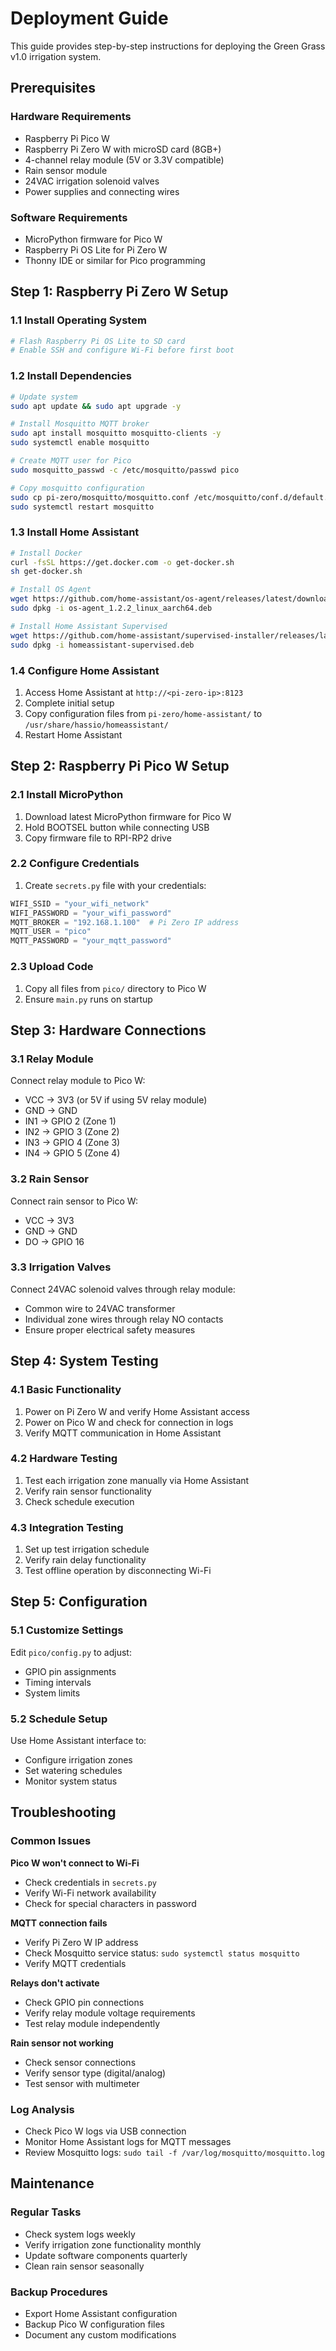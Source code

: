 # Deployment Guide

This guide provides step-by-step instructions for deploying the Green Grass v1.0 irrigation system.

## Prerequisites

### Hardware Requirements
- Raspberry Pi Pico W
- Raspberry Pi Zero W with microSD card (8GB+)
- 4-channel relay module (5V or 3.3V compatible)
- Rain sensor module
- 24VAC irrigation solenoid valves
- Power supplies and connecting wires

### Software Requirements
- MicroPython firmware for Pico W
- Raspberry Pi OS Lite for Pi Zero W
- Thonny IDE or similar for Pico programming

## Step 1: Raspberry Pi Zero W Setup

### 1.1 Install Operating System
```bash
# Flash Raspberry Pi OS Lite to SD card
# Enable SSH and configure Wi-Fi before first boot
```

### 1.2 Install Dependencies
```bash
# Update system
sudo apt update && sudo apt upgrade -y

# Install Mosquitto MQTT broker
sudo apt install mosquitto mosquitto-clients -y
sudo systemctl enable mosquitto

# Create MQTT user for Pico
sudo mosquitto_passwd -c /etc/mosquitto/passwd pico

# Copy mosquitto configuration
sudo cp pi-zero/mosquitto/mosquitto.conf /etc/mosquitto/conf.d/default.conf
sudo systemctl restart mosquitto
```

### 1.3 Install Home Assistant
```bash
# Install Docker
curl -fsSL https://get.docker.com -o get-docker.sh
sh get-docker.sh

# Install OS Agent
wget https://github.com/home-assistant/os-agent/releases/latest/download/os-agent_1.2.2_linux_aarch64.deb
sudo dpkg -i os-agent_1.2.2_linux_aarch64.deb

# Install Home Assistant Supervised
wget https://github.com/home-assistant/supervised-installer/releases/latest/download/homeassistant-supervised.deb
sudo dpkg -i homeassistant-supervised.deb
```

### 1.4 Configure Home Assistant
1. Access Home Assistant at `http://<pi-zero-ip>:8123`
2. Complete initial setup
3. Copy configuration files from `pi-zero/home-assistant/` to `/usr/share/hassio/homeassistant/`
4. Restart Home Assistant

## Step 2: Raspberry Pi Pico W Setup

### 2.1 Install MicroPython
1. Download latest MicroPython firmware for Pico W
2. Hold BOOTSEL button while connecting USB
3. Copy firmware file to RPI-RP2 drive

### 2.2 Configure Credentials
1. Create `secrets.py` file with your credentials:
```python
WIFI_SSID = "your_wifi_network"
WIFI_PASSWORD = "your_wifi_password"
MQTT_BROKER = "192.168.1.100"  # Pi Zero IP address
MQTT_USER = "pico"
MQTT_PASSWORD = "your_mqtt_password"
```

### 2.3 Upload Code
1. Copy all files from `pico/` directory to Pico W
2. Ensure `main.py` runs on startup

## Step 3: Hardware Connections

### 3.1 Relay Module
Connect relay module to Pico W:
- VCC → 3V3 (or 5V if using 5V relay module)
- GND → GND
- IN1 → GPIO 2 (Zone 1)
- IN2 → GPIO 3 (Zone 2)
- IN3 → GPIO 4 (Zone 3)
- IN4 → GPIO 5 (Zone 4)

### 3.2 Rain Sensor
Connect rain sensor to Pico W:
- VCC → 3V3
- GND → GND
- DO → GPIO 16

### 3.3 Irrigation Valves
Connect 24VAC solenoid valves through relay module:
- Common wire to 24VAC transformer
- Individual zone wires through relay NO contacts
- Ensure proper electrical safety measures

## Step 4: System Testing

### 4.1 Basic Functionality
1. Power on Pi Zero W and verify Home Assistant access
2. Power on Pico W and check for connection in logs
3. Verify MQTT communication in Home Assistant

### 4.2 Hardware Testing
1. Test each irrigation zone manually via Home Assistant
2. Verify rain sensor functionality
3. Check schedule execution

### 4.3 Integration Testing
1. Set up test irrigation schedule
2. Verify rain delay functionality
3. Test offline operation by disconnecting Wi-Fi

## Step 5: Configuration

### 5.1 Customize Settings
Edit `pico/config.py` to adjust:
- GPIO pin assignments
- Timing intervals
- System limits

### 5.2 Schedule Setup
Use Home Assistant interface to:
- Configure irrigation zones
- Set watering schedules
- Monitor system status

## Troubleshooting

### Common Issues

**Pico W won't connect to Wi-Fi**
- Check credentials in `secrets.py`
- Verify Wi-Fi network availability
- Check for special characters in password

**MQTT connection fails**
- Verify Pi Zero W IP address
- Check Mosquitto service status: `sudo systemctl status mosquitto`
- Verify MQTT credentials

**Relays don't activate**
- Check GPIO pin connections
- Verify relay module voltage requirements
- Test relay module independently

**Rain sensor not working**
- Check sensor connections
- Verify sensor type (digital/analog)
- Test sensor with multimeter

### Log Analysis
- Check Pico W logs via USB connection
- Monitor Home Assistant logs for MQTT messages
- Review Mosquitto logs: `sudo tail -f /var/log/mosquitto/mosquitto.log`

## Maintenance

### Regular Tasks
- Check system logs weekly
- Verify irrigation zone functionality monthly
- Update software components quarterly
- Clean rain sensor seasonally

### Backup Procedures
- Export Home Assistant configuration
- Backup Pico W configuration files
- Document any custom modifications 